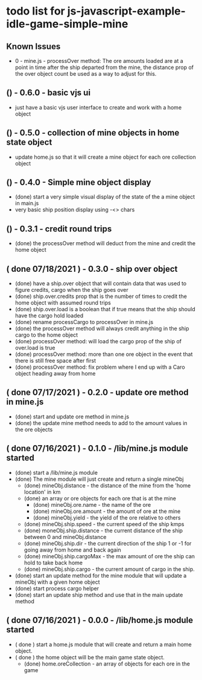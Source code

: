 # todo list for js-javascript-example-idle-game-simple-mine

## Known Issues

* 0 - mine.js - processOver method: The ore amounts loaded are at a point in time after the ship departed from the mine, the distance prop of the over object count be used as a way to adjust for this.

## () - 0.6.0 - basic vjs ui
* just have a basic vjs user interface to create and work with a home object

## () - 0.5.0 - collection of mine objects in home state object
* update home.js so that it will create a mine object for each ore collection object

## () - 0.4.0 - Simple mine object display
* (done) start a very simple visual display of the state of the a mine object in main.js
* very basic ship position display using -<> chars

## () - 0.3.1 - credit round trips
* (done) the processOver method will deduct from the mine and credit the home object

## ( done 07/18/2021 ) - 0.3.0 - ship over object
* (done) have a ship.over object that will contain data that was used to figure credits, cargo when the ship goes over
* (done) ship.over.credits prop that is the number of times to credit the home object with assumed round trips
* (done) ship.over.load is a boolean that if true means that the ship should have the cargo hold loaded
* (done) rename processCargo to processOver in mine.js
* (done) the processOver method will always credit anything in the ship cargo to the home object
* (done) processOver method: will load the cargo prop of the ship of over.load is true
* (done) processOver method: more than one ore object in the event that there is still free space after first
* (done) processOver method: fix problem where I end up with a Caro object heading away from home

## ( done 07/17/2021 ) - 0.2.0 - update ore method in mine.js
* (done) start and update ore method in mine.js
* (done) the update mine method needs to add to the amount values in the ore objects

## ( done 07/16/2021 ) - 0.1.0 - /lib/mine.js module started
* (done) start a /lib/mine.js module
* (done) The mine module will just create and return a single mineObj
    * (done) mineObj.distance      - the distance of the mine from the 'home location' in km
    * (done) an array or ore objects for each ore that is at the mine
        * (done) mineObj.ore.name      - the name of the ore
        * (done) mineObj.ore.amount    - the amount of ore at the mine
        * (done) mineObj.yield         - the yield of the ore relative to others
    * (done) mineObj.ship.speed    - the current speed of the ship kmps
    * (done) moneObj.ship.distance - the current distance of the ship between 0 and mineObj.distance
    * (done) mineObj.ship.dir      - the current direction of the ship 1 or -1 for going away from home and back again
    * (done) mineObj.ship.cargoMax - the max amount of ore the ship can hold to take back home
    * (done) mineObj.ship.cargo    - the current amount of cargo in the ship.
* (done) start an update method for the mine module that will update a mineObj with a given home object
* (done) start process cargo helper
* (done) start an update ship method and use that in the main update method

## ( done 07/16/2021 ) - 0.0.0 - /lib/home.js module started
* ( done ) start a home.js module that will create and return a main home object.
* ( done ) the home object will be the main game state object.
    * (done) home.oreCollection - an array of objects for each ore in the game